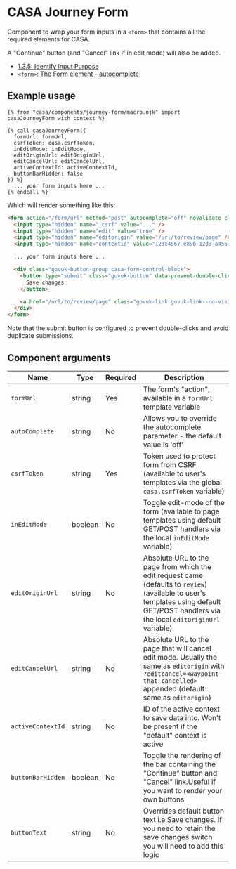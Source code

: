 # CASA Journey Form

Component to wrap your form inputs in a `<form>` that contains all the required elements for CASA.

A "Continue" button (and "Cancel" link if in edit mode) will also be added.

- [1.3.5: Identify Input Purpose](https://www.w3.org/WAI/WCAG21/Understanding/identify-input-purpose.html)
- [`<form>`: The Form element - autocomplete](https://developer.mozilla.org/en-US/docs/Web/HTML/Element/form#attr-autocomplete)

## Example usage

```nunjucks
{% from "casa/components/journey-form/macro.njk" import casaJourneyForm with context %}

{% call casaJourneyForm({
  formUrl: formUrl,
  csrfToken: casa.csrfToken,
  inEditMode: inEditMode,
  editOriginUrl: editOriginUrl,
  editCancelUrl: editCancelUrl,
  activeContextId: activeContextId,
  buttonBarHidden: false
}) %}
  ... your form inputs here ...
{% endcall %}
```

Which will render something like this:

```html
<form action="/form/url" method="post" autocomplete="off" novalidate class="casa-journey-form">
  <input type="hidden" name="_csrf" value="..." />
  <input type="hidden" name="edit" value="true" />
  <input type="hidden" name="editorigin" value="/url/to/review/page" />
  <input type="hidden" name="contextid" value="123e4567-e89b-12d3-a456-426614174000" />

  ... your form inputs here ...

  <div class="govuk-button-group casa-form-control-block">
    <button type="submit" class="govuk-button" data-prevent-double-click="true" id="continue-button">
      Save changes
    </button>

    <a href="/url/to/review/page" class="govuk-link govuk-link--no-visited-state">Cancel</a>
  </div>
</form>
```

Note that the submit button is configured to prevent double-clicks and avoid duplicate submissions.

## Component arguments

| Name | Type | Required | Description |
|------|------|----------|-------------|
| `formUrl` | string | Yes | The form's "action", available in a `formUrl` template variable |
| `autoComplete` | string | No | Allows you to override the autocomplete parameter  - the default value is 'off'
| `csrfToken` | string | Yes | Token used to protect form from CSRF (available to user's templates via the global `casa.csrfToken` variable) |
| `inEditMode` | boolean | No | Toggle edit-mode of the form (available to page templates using default GET/POST handlers via the local `inEditMode` variable) |
| `editOriginUrl` | string | No | Absolute URL to the page from which the edit request came (defaults to `review`) (available to user's templates using default GET/POST handlers via the local `editOriginUrl` variable) |
| `editCancelUrl` | string | No | Absolute URL to the page that will cancel edit mode. Usually the same as `editorigin` with `?editcancel=<waypoint-that-cancelled>` appended (default: same as `editorigin`) |
| `activeContextId` | string | No | ID of the active context to save data into. Won't be present if the "default" context is active |
| `buttonBarHidden` | boolean | No | Toggle the rendering of the bar containing the "Continue" button and "Cancel" link.Useful if you want to render your own buttons |
| `buttonText` | string | No | Overrides default button text i.e Save changes. If you need to retain the save changes switch you will need to add this logic |
